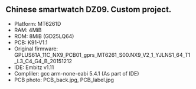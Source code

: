 ## Chinese smartwatch DZ09. Custom project.

* Platform:   MT6261D
* RAM:        4MiB
* ROM:        8MiB (GD25LQ64)
* PCB:        K91-V1.1
* Original firmware:   GPLUS61A_11C_NX9_PCB01_gprs_MT6261_S00.NX9_V2_1_YJLNS1_64_T1_L3_C4_G4_B_20151212
* IDE:        Embitz v1.11
* Compliler:  gcc arm-none-eabi 5.4.1 (As part of IDE)
* PCB photo:  PCB_back.jpg, PCB_label.jpg
